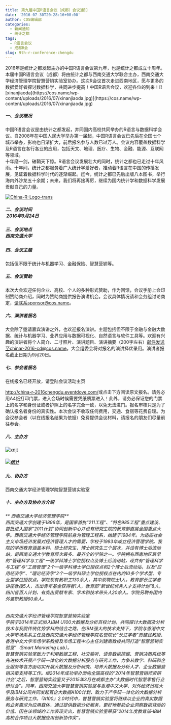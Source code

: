 ```yaml
---
title: 第九届中国R语言会议（成都）会议通知
date: '2016-07-30T20:28:16+00:00'
author: COS编辑部
categories:
  - 新闻通知
  - 统计之都
tags:
  - R语言会议
  - 成都R会
slug: 9th-r-conference-chengdu
---
```


<section class=""> <section class=""> <section class=""> <section>2016年是统计之都发起主办的中国R语言会议第九年，也是统计之都成立十周年。本届中国R语言会议（成都）将由统计之都与西南交通大学联合主办，西南交通大学经济管理学院智慧营销实验室协办。这次R会议首次走进西南地区，愿与更多的数据爱好者探讨数据科学，共同进步提高！中国R语言会议，欢迎各位的到来！[![xinanjiaoda](https://cos.name/wp-content/uploads/2016/07/xinanjiaoda.jpg)](https://cos.name/wp-content/uploads/2016/07/xinanjiaoda.jpg)</section> <section></section> </section> </section> </section> <section class=""> <section class=""> <section class=""></section> </section> </section> <section class=""> <section class=""> <section class=""> <section class=""></section> </section> </section> </section> <section class=""> <section class=""> <section class=""> <section></section> </section> </section> </section> <section class=""> <section class=""> <section class=""> <section class=""> 

##### 一、会议概况</section> </section> </section> </section> 

<!--more--><section class=""> <section class=""> <section class=""> <section>中国R语言会议是由统计之都发起，并同国内高校共同举办的R语言与数据科学会议。自2008年在中国人民大学举办第一届起，中国R语言会议已先后在全国七个城市举办，影响也日渐扩大，前后报名参与人数已过万人。会议内容覆盖数据科学及R语言在各行各业的应用，包括天文、地理、医疗、生物、金融、能源、互联网等领域。</section> <section></section> <section>十年磨一剑，破鞘天下惊。R语言会议发展壮大的同时，统计之都也已走过十年风雨。十年间，统计之都服务着广大统计学爱好者，推动着R语言在中国的传播发展，见证着数据科学时代的逐渐崛起。迄今，统计之都已先后出版八本图书，举行海内外沙龙五十余期；未来，我们将再接再厉，继续为国内统计学和数据科学发展贡献自己的力量。

[![China-R-Logo-trans](https://cos.name/wp-content/uploads/2016/07/China-R-Logo-trans.png)](https://cos.name/wp-content/uploads/2016/07/China-R-Logo-trans.png)</section> </section> </section> 

##### 二、会议时间<section class=""> <section class=""> <section> <section class=""> <section class=""> <section class=""> <section> 2016年9月24日</section> </section> </section> </section> <section class=""> <section class=""> <section class=""> <section class=""> 

##### 三、会议地点<section>西南交通大学</section> </section> </section> </section> </section> <section class=""> <section class=""> <section class=""> <section class=""> 

##### 四、会议主题</section> <section>包括但不限于统计与机器学习、金融保险、智慧营销等。</section> </section> </section> </section> </section> </section> </section> </section> 

<!--more-->

<!--more--><section class=""> <section class=""> <section class=""> <section class=""> 

##### 五、会议赞助</section> </section> </section> </section> <section class=""> <section class=""> <section class=""></section> </section> </section> <section class=""> <section class=""> <section class=""> <section>本次大会欢迎任何企业、高校、个人的多种形式赞助，作为回馈，会议手册上会印制赞助商介绍，同时为赞助商提供报告演讲机会。会议具体情况请和会务组讨论商定，请联系sponsor@cos.name。</section> <section></section> </section> </section> </section> <section class=""> <section class=""> <section class=""> <section class=""> 

##### 六、演讲者报名</section> </section> </section> </section> <section class=""> <section class=""> <section class=""> <section>大会除了邀请嘉宾演讲之外，也欢迎报名演讲。主题包括但不限于金融与金融大数据、统计与机器学习、业界应用与数据可视化、自然语言与软件工具等。欢迎有兴趣的演讲者将个人简介、二寸照片、演讲题目、演讲摘要（200字左右）邮件发送至chinar-2016-cd@cos.name。大会组委会将对报名的演讲择优录用。演讲者报名截止日期为9月20日。</section> <section></section> </section> </section> </section> <section class=""> <section class=""> <section class=""> <section class=""> 

##### 七、参会者报名</section> </section> </section> </section> <section class=""> <section class=""> <section class=""> <section>在线报名已经开放，请登陆会议活动主页

<http://china-r-2016chengdu.eventdove.com/>或点击下方阅读原文报名。请务必用A4纸打印门票，进入会场时候需要凭纸质票进入！此外，请务必保证您的门票上的名字和身份证或者护照上的名字完全一致，以免无法进门。报名审核只是为了确认报名者身份的真实性。本次会议不收取任何费用，交通、食宿等花费自理。为会议参会者（以在线报名结果为依据）免费提供会议材料，请报名的朋友们尽量前往参会。</section> </section> </section> </section> <section> <section class=""> <section class=""> <section class=""> <section class=""> <section></section> </section> </section> </section> </section> <section class=""> <section class=""> <section class=""> <section class=""></section> </section> </section> </section> </section> <section class=""> <section class=""> <section class=""> 

##### 八、主办方</section> </section> </section> <section class=""> <section class=""> <section class=""> <section class=""> <section class=""> <section class=""> <section>

[![xnjt](https://cos.name/wp-content/uploads/2016/07/xnjt.jpg)](https://cos.name/wp-content/uploads/2016/07/xnjt.jpg)</section> 

##### [![统计](https://cos.name/wp-content/uploads/2015/10/统计.png)](https://cos.name/wp-content/uploads/2015/10/统计.png)

##### 

##### 九、协办方

西南交通大学经济管理学院智慧营销实验室<section class=""> <section class=""> <section class=""> <section class=""> 

##### 十、主办方及协办方介绍</section> </section> </section> </section> <section class=""> <section class=""> <section class=""> 

###### ** 西南交通大学经济管理学院**<section>西南交通大学创建于1896年，是国家首批“211工程”、“特色985工程”重点建设、首批进入国家“2011计划”协同创新中心并设有研究生院的教育部直属全国重点大学。西南交通大学经济管理学院前身为管理工程系，始建于1984年。为适应社会主义市场经济发展对经济管理人才的需要，学校于1993年成立经济管理学院。我院的学历教育涵盖本科、硕士研究生、博士研究生三个层次，并设有博士后流动站，是西南交通大学教育层次最多、最齐全的学院之一。学院拥有西南地区最早的“管理科学与工程”一级学科博士学位授权点及博士后流动站，现共有“管理科学与工程”与“工商管理”2个一级学科博士学位授权点和2个博士后流动站，以及“应用经济学”、“理论经济学”2个一级学科硕士学位授权点在内的10多个学术型、专业型学位授权点。学院现有教职工130余人，其中双聘院士1人，教育部长江学者讲座教授5人，杰出青年基金获得者1人，教育部“新世纪优秀人才支持计划”8人，四川省百人计划、有突出贡献专家、学术和技术带头人20余人。学院另聘有国内外兼职教授60余人。</section> </section> </section> </section> </section> </section> </section> </section> </section> 

###### 西南交通大学经济管理学院智慧营销实验室<section class=""> <section class=""> <section class=""> <section class=""> <section class=""> <section class=""> <section class=""> <section class=""> <section>学院于2014年正式加入IBM U100大数据及分析百校计划，共同探讨大数据及分析技术与我院传统优势学科的结合之路。在IBM强大的技术支持下，学院与香港中文大学市场系系主任及西南交通大学经济管理学院名誉院长“长江学者”贾建民教授、香港中文大学市场学系教授及市场工程中心主任刘建南教授共同打造“智慧营销实验室”（Smart Marketing Lab）。</section> <section></section> </section> </section> </section> <section class=""> <section class=""> <section class=""> <section>智慧营销实验室致力于利用数据工程、社交聆听、语音数据挖掘、营销决策系统等先进技术开展产学研一体化的大数据分析服务与研究工作，力争从教学、科研和企业服务等各方面切实开展大数据及分析研究、培养大数据及分析人才、企业数据营销决策支持等工作。继2014年成功举办面向全国高校的“2014年智慧营销师资研讨会”之后，智慧营销实验室又于2015年3月在成都主办“大数据时代智慧零售行业研讨会”。同年，西南交通大学智慧营销实验室与香港中文大学、对外经济贸易大学及IBM公司共同发起百企大数据A100计划，致力于产学研一体化的大数据分析服务与研究工作。『A100』2.0时代中，智慧营销实验室将继续以企业的真实数据和业务需求为应用载体，通过提供数据分析服务，更好地帮助企业洞察数据背后的价值。因在该领域的工作表现突出，智慧营销实验室荣获“2014年度教育部-IBM高校合作项目大数据应用创新协作奖”。</section> </section> </section> </section> </section> </section> </section> </section> </section> </section>
